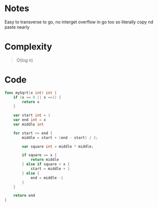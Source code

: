# Notes 
Easy to transverse to go, no interget overflow in go too so literally copy nd paste nearly
# Complexity
> O(log n)

# Code
```Go
func mySqrt(x int) int {
    if (x == 0 || x ==1) {
        return x
    }
    
    var start int = 1
    var end int = x
    var middle int

    for start <= end {
        middle = start + (end - start) / 2;

        var square int = middle * middle;

        if square == x {
            return middle
        } else if square < x {
            start = middle + 1
        } else {
            end = middle -1
        }
    }

    return end
}
```
